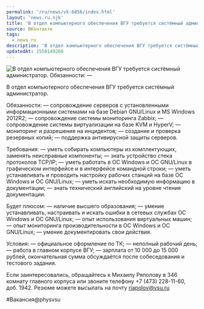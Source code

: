 ```yaml
---
permalink: '/ru/news/vk-6056/index.html'
layout: 'news.ru.njk'
title: 'В отдел компьютерного обеспечения ВГУ требуется систёмный администратор'
source: ВКонтакте
tags:
  - news_ru
description: 'В отдел компьютерного обеспечения ВГУ требуется систёмный администратор'
updatedAt: 1550149260
---
```

![В отдел компьютерного обеспечения ВГУ требуется систёмный администратор. Обязанности:  —](https://sun9-35.userapi.com/impf/c846520/v846520527/1a2677/4p4m_QBeh_E.jpg?size=900x600&quality=96&proxy=1&sign=2e69fad40c9602b5f2b2d396d4a5dab9&c_uniq_tag=EauH_Gk-QiBMs3lsEikzYWkU_dVvCi0p6liJa_35ZS4&type=album)

В отдел компьютерного обеспечения ВГУ требуется систёмный администратор.

Обязанности:
— сопровождение серверов с установленными информационными системами на базе Debian GNU/Linux и MS Windows 2012R2;
— сопровождение системы мониторинга Zabbix;
— сопровождение системы виртуализации на базе KVM и HyperV;
— мониторинг и разрешение на инцидентов;
— создание и проверка резервных копий;
— поддержка антивирусной защиты серверов.

Требования:
— уметь собирать компьютеры из комплектующих, заменять неисправные компоненты;
— знать устройство стека протоколов TCP/IP;
— уметь работать в ОС Windows и OC GNU/Linux в графическом интерфейсе и в интерфейсе командной строки;
— уметь устанавливать и проводить настройку рабочих станций на базе ОС Windows и OC GNU/Linux;
— уметь искать необходимую информацию в документации;
— знать технический английский на уровне чтения документации.

Будет плюсом:
— наличие высшего образования;
— умение устанавливать, настраивать и искать ошибки в сетевых службах ОС Windows и OC GNU/Linux;
— опыт использования виртуальных машин;
— опыт мониторинга производительности в ОС Windows и OC GNU/Linux;
— умение документировать свои действия.

Условия:
— официальное оформление по ТК;
— неполный рабочий день;
— работа в главном корпусе ВГУ;
— зарплата от 10 000 до 15 000 рублей, окончательная сумма обсуждаётся после собеседования и тестового задания.

Если заинтересовались, обращайтесь к Михаилу Ряполову в 346 комнату главного корпуса или звоните телефону +7 (473) 228-11-60, доб. 1942. Резюме можете высылать на почту riapolov@vsu.ru

#Вакансия@physvsu
